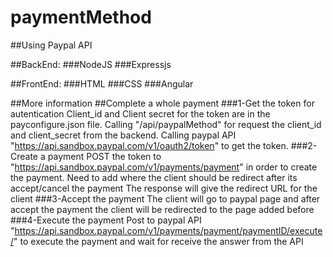 # paymentMethod
##Using Paypal API

##BackEnd:
	###NodeJS
	###Expressjs

##FrontEnd:
	###HTML
	###CSS
	###Angular


##More information
	##Complete a whole payment
	###1-Get the token for autentication
	Client_id and Client secret for the token are in the payconfigure.json file.
	Calling "/api/paypalMethod" for request the client_id and client_secret from the backend.
	Calling paypal API "https://api.sandbox.paypal.com/v1/oauth2/token" to get the token.
	###2-Create a payment
	POST the token to "https://api.sandbox.paypal.com/v1/payments/payment" in order to create the payment.
	Need to add where the client should be redirect after its accept/cancel the payment
	The response will give the redirect URL for the client
	###3-Accept the payment
	The client will go to paypal page and after accept the payment the client will be redirected to the page added before
	###4-Execute the payment
	Post to paypal API "https://api.sandbox.paypal.com/v1/payments/payment/paymentID/execute/" to execute the payment and wait for receive the answer from the API
